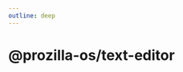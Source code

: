 ```yaml
---
outline: deep
---
```


# @prozilla-os/text-editor

<!--@include: ../../../../../apps/text-editor/README.md{13,}-->